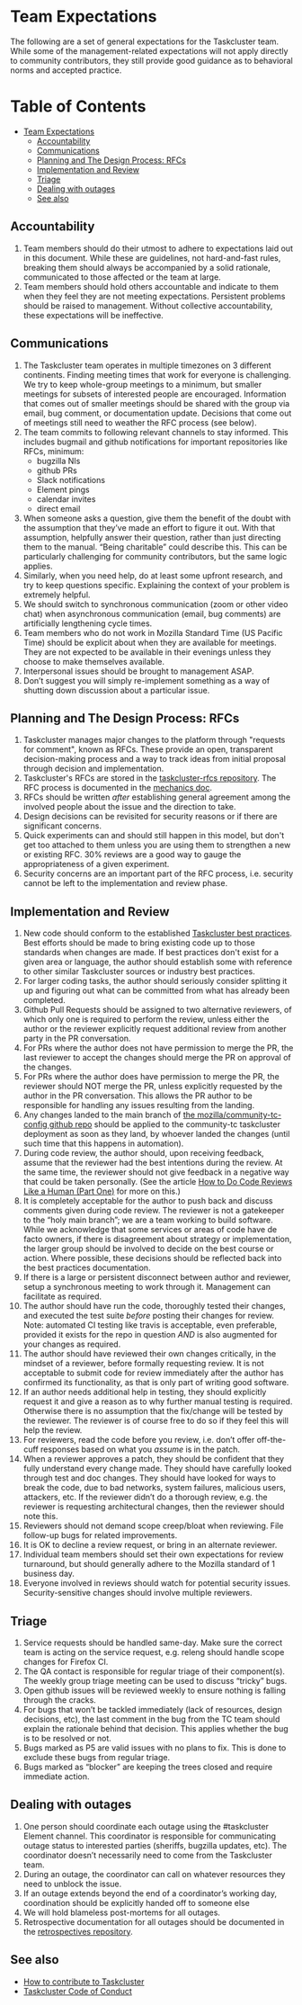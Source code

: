 ﻿# Team Expectations

The following are a set of general expectations for the Taskcluster team. While some of the management-related expectations will not apply directly to community contributors, they still provide good guidance as to behavioral norms and accepted practice.

Table of Contents
=================

   * [Team Expectations](#team-expectations)
      * [Accountability](#accountability)
      * [Communications](#communications)
      * [Planning and The Design Process: RFCs](#planning-and-the-design-process-rfcs)
      * [Implementation and Review](#implementation-and-review)
      * [Triage](#triage)
      * [Dealing with outages](#dealing-with-outages)
      * [See also](#see-also)

## Accountability

1.  Team members should do their utmost to adhere to expectations laid out in this document. While these are guidelines, not hard-and-fast rules, breaking them should always be accompanied by a solid rationale, communicated to those affected or the team at large.
2.  Team members should hold others accountable and indicate to them when they feel they are not meeting expectations. Persistent problems should be raised to management. Without collective accountability, these expectations will be ineffective.

## Communications

1.  The Taskcluster team operates in multiple timezones on 3 different continents. Finding meeting times that work for everyone is challenging. We try to keep whole-group meetings to a minimum, but smaller meetings for subsets of interested people are encouraged. Information that comes out of smaller meetings should be shared with the group via email, bug comment, or documentation update. Decisions that come out of meetings still need to weather the RFC process (see below).
2.  The team commits to following relevant channels to stay informed. This includes bugmail and github notifications for important repositories like RFCs, minimum:
    * bugzilla NIs
    * github PRs
    * Slack notifications
    * Element pings
    * calendar invites
    * direct email
3.  When someone asks a question, give them the benefit of the doubt with the assumption that they’ve made an effort to figure it out. With that assumption, helpfully answer their question, rather than just directing them to the manual. “Being charitable” could describe this. This can be particularly challenging for community contributors, but the same logic applies.
4.  Similarly, when you need help, do at least some upfront research, and try to keep questions specific. Explaining the context of your problem is extremely helpful.
5.  We should switch to synchronous communication (zoom or other video chat) when asynchronous communication (email, bug comments) are artificially lengthening cycle times.
6.  Team members who do not work in Mozilla Standard Time (US Pacific Time) should be explicit about when they are available for meetings. They are not expected to be available in their evenings unless they choose to make themselves available.
7.  Interpersonal issues should be brought to management ASAP.
8.  Don’t suggest you will simply re-implement something as a way of shutting down discussion about a particular issue.

## Planning and The Design Process: RFCs

1.  Taskcluster manages major changes to the platform through "requests for comment", known as RFCs. These provide an open, transparent decision-making process and a way to track ideas from initial proposal through decision and implementation.
2.  Taskcluster's RFCs are stored in the [taskcluster-rfcs repository](https://github.com/taskcluster/taskcluster-rfcs). The RFC process is documented in the [mechanics doc](https://github.com/taskcluster/taskcluster-rfcs/blob/master/mechanics.md).
3.  RFCs should be written *after* establishing general agreement among the involved people about the issue and the direction to take.
4.  Design decisions can be revisited for security reasons or if there are significant concerns.
5.  Quick experiments can and should still happen in this model, but don't get too attached to them unless you are using them to strengthen a new or existing RFC. 30% reviews are a good way to gauge the appropriateness of a given experiment.
6.  Security concerns are an important part of the RFC process, i.e. security cannot be left to the implementation and review phase.

## Implementation and Review

1.  New code should conform to the established [Taskcluster best practices](https://github.com/taskcluster/taskcluster/tree/main/dev-docs/best-practices). Best efforts should be made to bring existing code up to those standards when changes are made. If best practices don't exist for a given area or language, the author should establish some with reference to other similar Taskcluster sources or industry best practices.
2.  For larger coding tasks, the author should seriously consider splitting it up and figuring out what can be committed from what has already been completed.
3.  Github Pull Requests should be assigned to two alternative reviewers, of which only one is required to perform the review, unless either the author or the reviewer explicitly request additional review from another party in the PR conversation.
4.  For PRs where the author does not have permission to merge the PR, the last reviewer to accept the changes should merge the PR on approval of the changes.
5.  For PRs where the author does have permission to merge the PR, the reviewer should NOT merge the PR, unless explicitly requested by the author in the PR conversation.  This allows the PR author to be responsible for handling any issues resulting from the landing.
6.  Any changes landed to the main branch of [the mozilla/community-tc-config github repo](https://github.com/mozilla/community-tc-config) should be applied to the community-tc taskcluster deployment as soon as they land, by whoever landed the changes (until such time that this happens in automation).
7.  During code review, the author should, upon receiving feedback, assume that the reviewer had the best intentions during the review. At the same time, the reviewer should not give feedback in a negative way that could be taken personally. (See the article [How to Do Code Reviews Like a Human (Part One)](https://mtlynch.io/human-code-reviews-1/) for more on this.)
8.  It is completely acceptable for the author to push back and discuss comments given during code review. The reviewer is not a gatekeeper to the “holy main branch”; we are a team working to build software. While we acknowledge that some services or areas of code have de facto owners, if there is disagreement about strategy or implementation, the larger group should be involved to decide on the best course or action. Where possible, these decisions should be reflected back into the best practices documentation.
9.  If there is a large or persistent disconnect between author and reviewer, setup a synchronous meeting to work through it. Management can facilitate as required.
10.  The author should have run the code, thoroughly tested their changes, and executed the test suite *before* posting their changes for review. Note: automated CI testing like travis is acceptable, even preferable, provided it exists for the repo in question *AND* is also augmented for your changes as required.
11.  The author should have reviewed their own changes critically, in the mindset of a reviewer, before formally requesting review. It is not acceptable to submit code for review immediately after the author has confirmed its functionality, as that is only part of writing good software.
12.  If an author needs additional help in testing, they should explicitly request it and give a reason as to why further manual testing is required. Otherwise there is no assumption that the fix/change will be tested by the reviewer. The reviewer is of course free to do so if they feel this will help the review.
13.  For reviewers, read the code before you review, i.e. don’t offer off-the-cuff responses based on what you *assume* is in the patch.
14.  When a reviewer approves a patch, they should be confident that they fully understand every change made. They should have carefully looked through test and doc changes. They should have looked for ways to break the code, due to bad networks, system failures, malicious users, attackers, etc. If the reviewer didn’t do a thorough review, e.g. the reviewer is requesting architectural changes, then the reviewer should note this.
15.  Reviewers should not demand scope creep/bloat when reviewing. File follow-up bugs for related improvements.
16.  It is OK to decline a review request, or bring in an alternate reviewer.
17.  Individual team members should set their own expectations for review turnaround, but should generally adhere to the Mozilla standard of 1 business day.
18.  Everyone involved in reviews should watch for potential security issues. Security-sensitive changes should involve multiple reviewers.

## Triage

1.  Service requests should be handled same-day. Make sure the correct team is acting on the service request, e.g. releng should handle scope changes for Firefox CI.
2.  The QA contact is responsible for regular triage of their component(s). The weekly group triage meeting can be used to discuss “tricky” bugs.
3.  Open github issues will be reviewed weekly to ensure nothing is falling through the cracks.
4.  For bugs that won’t be tackled immediately (lack of resources, design decisions, etc), the last comment in the bug from the TC team should explain the rationale behind that decision. This applies whether the bug is to be resolved or not.
5.  Bugs marked as P5 are valid issues with no plans to fix. This is done to exclude these bugs from regular triage.
6.  Bugs marked as “blocker” are keeping the trees closed and require immediate action.

## Dealing with outages

1.  One person should coordinate each outage using the #taskcluster Element channel. This coordinator is responsible for communicating outage status to interested parties (sheriffs, bugzilla updates, etc). The coordinator doesn’t necessarily need to come from the Taskcluster team.
2.  During an outage, the coordinator can call on whatever resources they need to unblock the issue.
3.  If an outage extends beyond the end of a coordinator’s working day, coordination should be explicitly handed off to someone else
4.  We will hold blameless post-mortems for all outages.
5. Retrospective documentation for all outages should be documented in the [retrospectives repository](https://github.com/taskcluster/taskcluster-retrospectives).

## See also
* [How to contribute to Taskcluster](./CONTRIBUTING.md)
* [Taskcluster Code of Conduct](./CODE_OF_CONDUCT.md)
